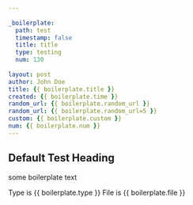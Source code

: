 ```yaml
---
    
_boilerplate:
  path: test
  timestamp: false
  title: title
  type: testing
  num: 130 
     
layout: post
author: John Doe
title: {{ boilerplate.title }}
created: {{ boilerplate.time }}
random_url: {{ boilerplate.random_url }}
random_url: {{ boilerplate.random_url=5 }}
custom: {{ boilerplate.custom }}
num: {{ boilerplate.num }}
---
```



Default Test Heading
--------------------

some boilerplate text

Type is {{ boilerplate.type }}
File is {{ boilerplate.file }}

